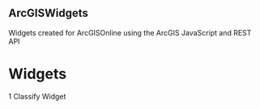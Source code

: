 ArcGISWidgets
-------------

Widgets created for ArcGISOnline using the ArcGIS JavaScript and REST API

Widgets
=======
1 Classify Widget
